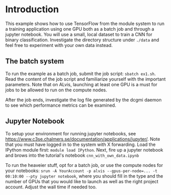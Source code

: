 # Introduction 

This example shows how to use TensorFlow from the module system to run a training application using one GPU both as a batch job and through a jupyter notebook. 
You will use a small, local dataset to train a CNN for binary classification. Investigate the directory structure under `./data` and feel free to experiment 
with your own data instead. 

## The batch system
To run the example as a batch job, submit the job script: `sbatch ex1.sh`. Read the content of the job script and familiarize yourself with the important parameters.
Note that on ALvis, launching at least one GPU is a must for jobs to be allowed to run on the compute nodes.

After the job ends, investigate the log file generated by the dcgmi daemon to see which performance metrics can be examined.


## Jupyter Notebook
To setup your environment for running jupyter notebooks, see <https://www.c3se.chalmers.se/documentation/applications/jupyter/>. Note that you must have logged in 
to the system with X forwarding. Load the IPython module first: `module load IPython`. Next, fire up a jupyter notebook and brows into the tutorial's notebook
`cnn_with_own_data.ipynb`

To run the heaveier stuff, opt for a batch job, or use the compute nodes for your notebooks:
`srun -A YourAccount -p alvis --gpus-per-node=... -t 00:10:00 --pty jupyter notebook`, where you should fill in the type and the number of GPUs that you would like 
to launch as well as the right project account. Adjust the wall time if needed too.
